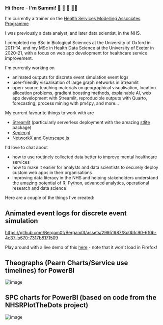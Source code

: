 ### Hi there - I'm Sammi! 🚵 🏸 🎷 👩‍💻

I'm currently a trainer on the [Health Services Modelling Associates Programme](https://sites.google.com/nihr.ac.uk/hsma)

I was previously a data analyst, and later data scientist, in the NHS. 

I completed my BSc in Biological Sciences at the University of Oxford in 2011-14, and my MSc in Health Data Science at the University of Exeter in 2020-21, with a focus on web app development for healthcare service improvement.

I'm currently working on
- animated outputs for discrete event simulation event logs
- user-friendly visualisation of large graph networks in Streamlit
- open-source teaching materials on geographical visualisation, location allocation problems, gradient boosting methods, explainable AI, web app development with Streamlit, reproducible outputs with Quarto, forecasting, process mining with pm4py, and more...   

My current favourite things to work with are
- [Streamlit](https://streamlit.io/) (particularly serverless deployment with the amazing [stlite](https://github.com/whitphx/stlite) package)
- [Kepler.gl](https://kepler.gl/)
- [NetworkX](https://networkx.org/) and [Cytoscape.js](https://js.cytoscape.org/)

I'd love to chat about
- how to use routinely collected data better to improve mental healthcare services
- how to make it easier for analysts and data scientists to securely deploy custom web apps in their organisations
- improving data literacy in the NHS and helping stakeholders understand the amazing potential of R, Python, advanced analytics, operational research and data science 

Here are a couple of the things I've created:

## Animated event logs for discrete event simulation

https://github.com/Bergam0t/Bergam0t/assets/29951987/8c0b1c90-6f0b-4c37-b670-7317b8171509

Play around with a live demo of this [here](https://github.com/hsma-programme/Teaching_DES_Concepts_Streamlit) - note that it won't load in Firefox!

## Theographs (Pearn Charts/Service use timelines) for PowerBI
![image](https://github.com/Bergam0t/Bergam0t/assets/29951987/d8434477-7ea3-4043-93b8-7bb8ab5d98c7)

## SPC charts for PowerBI (based on code from the NHSRPlotTheDots project)
![image](https://github.com/Bergam0t/Bergam0t/assets/29951987/9400203f-927c-471e-b56c-179576ae931a)


<!--
**Bergam0t/Bergam0t** is a ✨ _special_ ✨ repository because its `README.md` (this file) appears on your GitHub profile.

Here are some ideas to get you started:

- 🔭 I’m currently working on ...
- 🌱 I’m currently learning ...
- 👯 I’m looking to collaborate on ...
- 🤔 I’m looking for help with ...
- 💬 Ask me about ...
- 📫 How to reach me: ...
- 😄 Pronouns: ...
- ⚡ Fun fact: ...
-->
